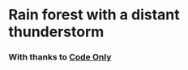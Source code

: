 # Rain forest with a distant thunderstorm

### With thanks to [Code Only](https://www.youtube.com/@codeonly)
